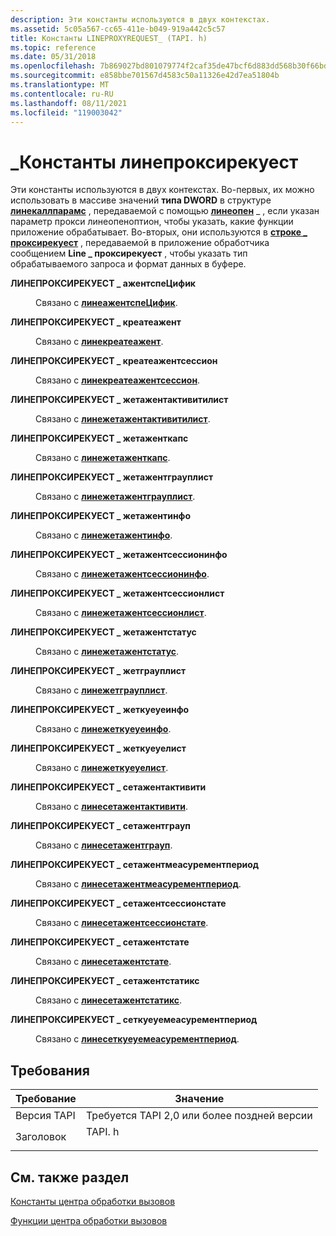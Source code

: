 ```yaml
---
description: Эти константы используются в двух контекстах.
ms.assetid: 5c05a567-cc65-411e-b049-919a442c5c57
title: Константы LINEPROXYREQUEST_ (TAPI. h)
ms.topic: reference
ms.date: 05/31/2018
ms.openlocfilehash: 7b869027bd801079774f2caf35de47bcf6d883dd568b30f66bd4bda37fae43c8
ms.sourcegitcommit: e858bbe701567d4583c50a11326e42d7ea51804b
ms.translationtype: MT
ms.contentlocale: ru-RU
ms.lasthandoff: 08/11/2021
ms.locfileid: "119003042"
---
```

# <a name="lineproxyrequest_-constants"></a>\_Константы линепроксирекуест

Эти константы используются в двух контекстах. Во-первых, их можно использовать в массиве значений **типа DWORD** в структуре [**линекаллпарамс**](/windows/desktop/api/Tapi/ns-tapi-linecallparams) , передаваемой с помощью [**линеопен**](/windows/desktop/api/Tapi/nf-tapi-lineopen) \_ , если указан параметр прокси линеопеноптион, чтобы указать, какие функции приложение обрабатывает. Во-вторых, они используются в [**строке \_ проксирекуест**](line-proxyrequest.md) , передаваемой в приложение обработчика сообщением **Line \_ проксирекуест** , чтобы указать тип обрабатываемого запроса и формат данных в буфере.

<dl> <dt>

<span id="LINEPROXYREQUEST_AGENTSPECIFIC"></span><span id="lineproxyrequest_agentspecific"></span>**ЛИНЕПРОКСИРЕКУЕСТ \_ ажентспеЦифик**
</dt> <dd> <dl> <dt>



Связано с [**линеажентспеЦифик**](/windows/desktop/api/Tapi/nf-tapi-lineagentspecific).


</dt> </dl> </dd> <dt>

<span id="LINEPROXYREQUEST_CREATEAGENT"></span><span id="lineproxyrequest_createagent"></span>**ЛИНЕПРОКСИРЕКУЕСТ \_ креатеажент**
</dt> <dd> <dl> <dt>



Связано с [**линекреатеажент**](/windows/desktop/api/Tapi/nf-tapi-linecreateagenta).


</dt> </dl> </dd> <dt>

<span id="LINEPROXYREQUEST_CREATEAGENTSESSION"></span><span id="lineproxyrequest_createagentsession"></span>**ЛИНЕПРОКСИРЕКУЕСТ \_ креатеажентсессион**
</dt> <dd> <dl> <dt>



Связано с [**линекреатеажентсессион**](/windows/desktop/api/Tapi/nf-tapi-linecreateagentsessiona).


</dt> </dl> </dd> <dt>

<span id="LINEPROXYREQUEST_GETAGENTACTIVITYLIST"></span><span id="lineproxyrequest_getagentactivitylist"></span>**ЛИНЕПРОКСИРЕКУЕСТ \_ жетажентактивитилист**
</dt> <dd> <dl> <dt>



Связано с [**линежетажентактивитилист**](/windows/desktop/api/Tapi/nf-tapi-linegetagentactivitylista).


</dt> </dl> </dd> <dt>

<span id="LINEPROXYREQUEST_GETAGENTCAPS"></span><span id="lineproxyrequest_getagentcaps"></span>**ЛИНЕПРОКСИРЕКУЕСТ \_ жетаженткапс**
</dt> <dd> <dl> <dt>



Связано с [**линежетаженткапс**](/windows/desktop/api/Tapi/nf-tapi-linegetagentcapsa).


</dt> </dl> </dd> <dt>

<span id="LINEPROXYREQUEST_GETAGENTGROUPLIST"></span><span id="lineproxyrequest_getagentgrouplist"></span>**ЛИНЕПРОКСИРЕКУЕСТ \_ жетажентграуплист**
</dt> <dd> <dl> <dt>



Связано с [**линежетажентграуплист**](/windows/desktop/api/Tapi/nf-tapi-linegetagentgrouplista).


</dt> </dl> </dd> <dt>

<span id="LINEPROXYREQUEST_GETAGENTINFO"></span><span id="lineproxyrequest_getagentinfo"></span>**ЛИНЕПРОКСИРЕКУЕСТ \_ жетажентинфо**
</dt> <dd> <dl> <dt>



Связано с [**линежетажентинфо**](/windows/desktop/api/Tapi/nf-tapi-linegetagentinfo).


</dt> </dl> </dd> <dt>

<span id="LINEPROXYREQUEST_GETAGENTSESSIONINFO"></span><span id="lineproxyrequest_getagentsessioninfo"></span>**ЛИНЕПРОКСИРЕКУЕСТ \_ жетажентсессионинфо**
</dt> <dd> <dl> <dt>



Связано с [**линежетажентсессионинфо**](/windows/desktop/api/Tapi/nf-tapi-linegetagentsessioninfo).


</dt> </dl> </dd> <dt>

<span id="LINEPROXYREQUEST_GETAGENTSESSIONLIST"></span><span id="lineproxyrequest_getagentsessionlist"></span>**ЛИНЕПРОКСИРЕКУЕСТ \_ жетажентсессионлист**
</dt> <dd> <dl> <dt>



Связано с [**линежетажентсессионлист**](/windows/desktop/api/Tapi/nf-tapi-linegetagentsessionlist).


</dt> </dl> </dd> <dt>

<span id="LINEPROXYREQUEST_GETAGENTSTATUS"></span><span id="lineproxyrequest_getagentstatus"></span>**ЛИНЕПРОКСИРЕКУЕСТ \_ жетажентстатус**
</dt> <dd> <dl> <dt>



Связано с [**линежетажентстатус**](/windows/desktop/api/Tapi/nf-tapi-linegetagentstatusa).


</dt> </dl> </dd> <dt>

<span id="LINEPROXYREQUEST_GETGROUPLIST"></span><span id="lineproxyrequest_getgrouplist"></span>**ЛИНЕПРОКСИРЕКУЕСТ \_ жетграуплист**
</dt> <dd> <dl> <dt>



Связано с [**линежетграуплист**](/windows/desktop/api/Tapi/nf-tapi-linegetgrouplista).


</dt> </dl> </dd> <dt>

<span id="LINEPROXYREQUEST_GETQUEUEINFO"></span><span id="lineproxyrequest_getqueueinfo"></span>**ЛИНЕПРОКСИРЕКУЕСТ \_ жеткуеуеинфо**
</dt> <dd> <dl> <dt>



Связано с [**линежеткуеуеинфо**](/windows/desktop/api/Tapi/nf-tapi-linegetqueueinfo).


</dt> </dl> </dd> <dt>

<span id="LINEPROXYREQUEST_GETQUEUELIST"></span><span id="lineproxyrequest_getqueuelist"></span>**ЛИНЕПРОКСИРЕКУЕСТ \_ жеткуеуелист**
</dt> <dd> <dl> <dt>



Связано с [**линежеткуеуелист**](/windows/desktop/api/Tapi/nf-tapi-linegetqueuelista).


</dt> </dl> </dd> <dt>

<span id="LINEPROXYREQUEST_SETAGENTACTIVITY"></span><span id="lineproxyrequest_setagentactivity"></span>**ЛИНЕПРОКСИРЕКУЕСТ \_ сетажентактивити**
</dt> <dd> <dl> <dt>



Связано с [**линесетажентактивити**](/windows/desktop/api/Tapi/nf-tapi-linesetagentactivity).


</dt> </dl> </dd> <dt>

<span id="LINEPROXYREQUEST_SETAGENTGROUP"></span><span id="lineproxyrequest_setagentgroup"></span>**ЛИНЕПРОКСИРЕКУЕСТ \_ сетажентграуп**
</dt> <dd> <dl> <dt>



Связано с [**линесетажентграуп**](/windows/desktop/api/Tapi/nf-tapi-linesetagentgroup).


</dt> </dl> </dd> <dt>

<span id="LINEPROXYREQUEST_SETAGENTMEASUREMENTPERIOD"></span><span id="lineproxyrequest_setagentmeasurementperiod"></span>**ЛИНЕПРОКСИРЕКУЕСТ \_ сетажентмеасурементпериод**
</dt> <dd> <dl> <dt>



Связано с [**линесетажентмеасурементпериод**](/windows/desktop/api/Tapi/nf-tapi-linesetagentmeasurementperiod).


</dt> </dl> </dd> <dt>

<span id="LINEPROXYREQUEST_SETAGENTSESSIONSTATE"></span><span id="lineproxyrequest_setagentsessionstate"></span>**ЛИНЕПРОКСИРЕКУЕСТ \_ сетажентсессионстате**
</dt> <dd> <dl> <dt>



Связано с [**линесетажентсессионстате**](/windows/desktop/api/Tapi/nf-tapi-linesetagentsessionstate).


</dt> </dl> </dd> <dt>

<span id="LINEPROXYREQUEST_SETAGENTSTATE"></span><span id="lineproxyrequest_setagentstate"></span>**ЛИНЕПРОКСИРЕКУЕСТ \_ сетажентстате**
</dt> <dd> <dl> <dt>



Связано с [**линесетажентстате**](/windows/desktop/api/Tapi/nf-tapi-linesetagentstate).


</dt> </dl> </dd> <dt>

<span id="LINEPROXYREQUEST_SETAGENTSTATEEX"></span><span id="lineproxyrequest_setagentstateex"></span>**ЛИНЕПРОКСИРЕКУЕСТ \_ сетажентстатикс**
</dt> <dd> <dl> <dt>



Связано с [**линесетажентстатикс**](/windows/desktop/api/Tapi/nf-tapi-linesetagentstateex).


</dt> </dl> </dd> <dt>

<span id="LINEPROXYREQUEST_SETQUEUEMEASUREMENTPERIOD"></span><span id="lineproxyrequest_setqueuemeasurementperiod"></span>**ЛИНЕПРОКСИРЕКУЕСТ \_ сеткуеуемеасурементпериод**
</dt> <dd> <dl> <dt>



Связано с [**линесеткуеуемеасурементпериод**](/windows/desktop/api/Tapi/nf-tapi-linesetqueuemeasurementperiod).


</dt> </dl> </dd> </dl>

## <a name="requirements"></a>Требования



| Требование | Значение |
|-------------------------|-----------------------------------------------------------------------------------|
| Версия TAPI<br/> | Требуется TAPI 2,0 или более поздней версии<br/>                                             |
| Заголовок<br/>       | <dl> <dt>TAPI. h</dt> </dl> |



## <a name="see-also"></a>См. также раздел

<dl> <dt>

[Константы центра обработки вызовов](call-center-constants.md)
</dt> <dt>

[Функции центра обработки вызовов](call-center-functions.md)
</dt> </dl>

 

 





